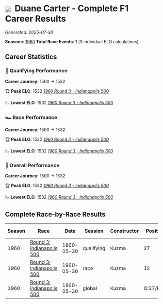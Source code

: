 # <img src="https://upload.wikimedia.org/wikipedia/commons/a/a4/Flag_of_the_United_States.svg" alt="United States" width="20" height="auto" style="vertical-align: middle; margin-right: 5px;" onerror="this.outerHTML='🇺🇸'; this.style.marginRight='5px';"/> Duane Carter - Complete F1 Career Results

*Generated: 2025-07-30*

**Seasons**: [1960](../results/1960-season-report.md)
**Total Race Events**: 1 (3 individual ELO calculations)

## Career Statistics

### 🏁 Qualifying Performance
**Career Journey**: 1500 → 1532

🏆 **Peak ELO**: 1532
   *[1960 Round 3 - Indianapolis 500](../results/1960-season-report.md#round-3-indianapolis-500)*

📉 **Lowest ELO**: 1532
   *[1960 Round 3 - Indianapolis 500](../results/1960-season-report.md#round-3-indianapolis-500)*

### 🏎️ Race Performance
**Career Journey**: 1500 → 1532

🏆 **Peak ELO**: 1532
   *[1960 Round 3 - Indianapolis 500](../results/1960-season-report.md#round-3-indianapolis-500)*

📉 **Lowest ELO**: 1532
   *[1960 Round 3 - Indianapolis 500](../results/1960-season-report.md#round-3-indianapolis-500)*

### 🌟 Overall Performance
**Career Journey**: 1500 → 1532

🏆 **Peak ELO**: 1532
   *[1960 Round 3 - Indianapolis 500](../results/1960-season-report.md#round-3-indianapolis-500)*

📉 **Lowest ELO**: 1532
   *[1960 Round 3 - Indianapolis 500](../results/1960-season-report.md#round-3-indianapolis-500)*


## Complete Race-by-Race Results

| Season | Race | Date | Session | Constructor | Position | Starting ELO | ELO Change | Final ELO | Teammate |
|--------|------|------|---------|-------------|----------|--------------|------------|-----------|----------|
| 1960 | [Round 3: Indianapolis 500](../results/1960-season-report.md#round-3-indianapolis-500) | 1960-05-30 | qualifying | Kuzma | 27 | 1500 | +32 | 1532 | <img src="https://upload.wikimedia.org/wikipedia/commons/a/a4/Flag_of_the_United_States.svg" alt="United States" width="20" height="auto" style="vertical-align: middle; margin-right: 5px;" onerror="this.outerHTML='🇺🇸'; this.style.marginRight='5px';"/> Bill Homeier |
| 1960 | [Round 3: Indianapolis 500](../results/1960-season-report.md#round-3-indianapolis-500) | 1960-05-30 | race | Kuzma | 12 | 1500 | +32 | 1532 | <img src="https://upload.wikimedia.org/wikipedia/commons/a/a4/Flag_of_the_United_States.svg" alt="United States" width="20" height="auto" style="vertical-align: middle; margin-right: 5px;" onerror="this.outerHTML='🇺🇸'; this.style.marginRight='5px';"/> Bill Homeier |
| 1960 | [Round 3: Indianapolis 500](../results/1960-season-report.md#round-3-indianapolis-500) | 1960-05-30 | global | Kuzma | Q:27/R:12 | 1500 | +32 | 1532 | <img src="https://upload.wikimedia.org/wikipedia/commons/a/a4/Flag_of_the_United_States.svg" alt="United States" width="20" height="auto" style="vertical-align: middle; margin-right: 5px;" onerror="this.outerHTML='🇺🇸'; this.style.marginRight='5px';"/> Bill Homeier |
